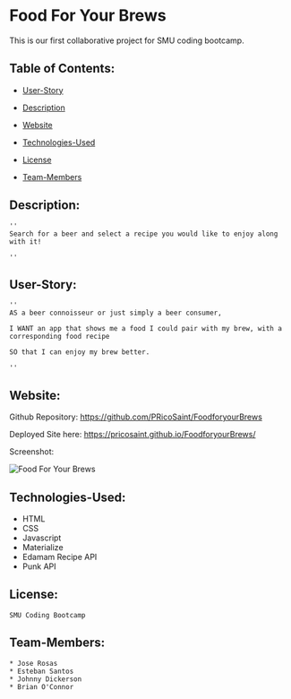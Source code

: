 # Food For Your Brews

This is our first collaborative project for SMU coding bootcamp.

  ## Table of Contents:
  * [User-Story](#User-Story)

  * [Description](#Description)

  * [Website](#Website)

  * [Technologies-Used](#Technologies-Used)

  * [License](#License)
  
  * [Team-Members](#Team-Members)
    
  ## Description:
    ''
    Search for a beer and select a recipe you would like to enjoy along with it!

    ''

  
  ## User-Story:
    ''
    AS a beer connoisseur or just simply a beer consumer,

    I WANT an app that shows me a food I could pair with my brew, with a corresponding food recipe 

    SO that I can enjoy my brew better.

    ''
  ## Website:
  Github Repository: https://github.com/PRicoSaint/FoodforyourBrews

  Deployed Site here: 
  https://pricosaint.github.io/FoodforyourBrews/

  Screenshot:
  
![Food For Your Brews](./assets/images/FoodforBrews.gif)

  
  ## Technologies-Used:
 * HTML
 * CSS
 * Javascript
 * Materialize
 * Edamam Recipe API
 * Punk API

  ## License:
    SMU Coding Bootcamp

  ## Team-Members: 
    * Jose Rosas
    * Esteban Santos
    * Johnny Dickerson
    * Brian O'Connor
